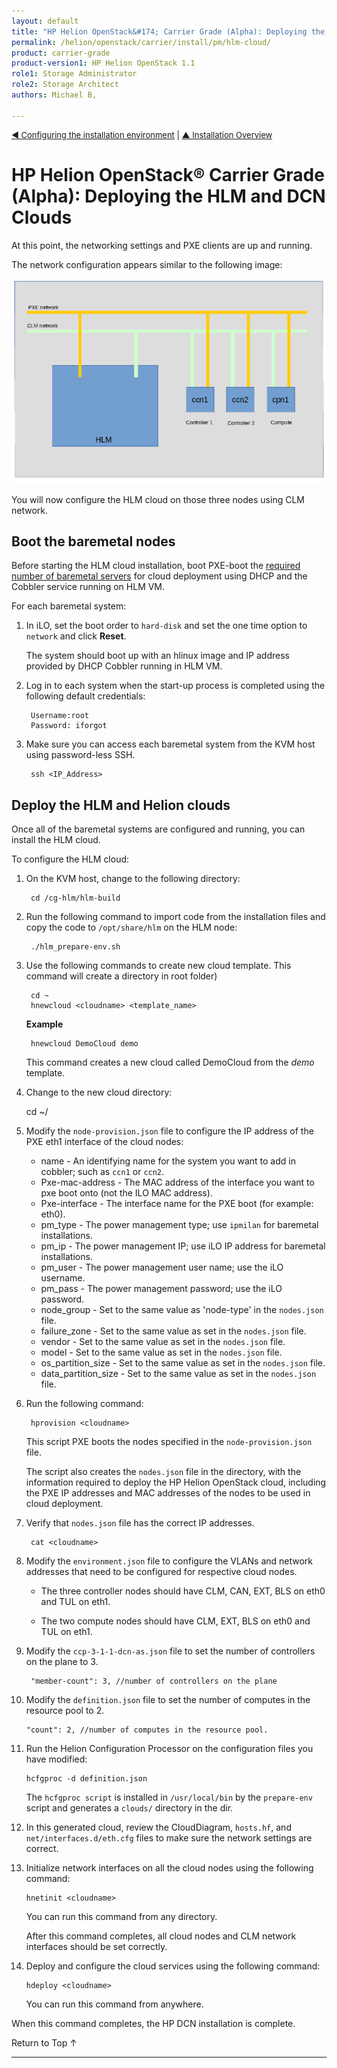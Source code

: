 ```yaml
---
layout: default
title: "HP Helion OpenStack&#174; Carrier Grade (Alpha): Deploying the Cloud"
permalink: /helion/openstack/carrier/install/pm/hlm-cloud/
product: carrier-grade
product-version1: HP Helion OpenStack 1.1
role1: Storage Administrator
role2: Storage Architect
authors: Michael B, 

---
```

<!--UNDER REVISION-->


<script>

function PageRefresh {
onLoad="window.refresh"
}

PageRefresh();	

</script>

<p style="font-size: small;"><a href="/helion/openstack/carrier/install/pb/hlm-vm/">&#9664; Configuring the installation environment</a> | <a href="/helion/openstack/carrier/install/bm/overview/">&#9650; Installation Overview</a>  </p> 

# HP Helion OpenStack&#174; Carrier Grade (Alpha): Deploying the HLM and DCN Clouds 

At this point, the networking settings and PXE clients are up and running. 

The network configuration appears similar to the following image:

<img src="media/CGH-Install-3Node-Network.png" />

You will now configure the HLM cloud on those three nodes using CLM network. 

## Boot the baremetal nodes

Before starting the HLM cloud installation, boot PXE-boot the [required number of baremetal servers](/helion/openstack/carrier/support-matrix/helion/#baremetal) for cloud deployment using DHCP and the Cobbler service running on HLM VM.

For each baremetal system:

1. In iLO, set the boot order to `hard-disk` and set the one time option to `network` and click **Reset**. 

	The system should boot up with an hlinux image and IP address provided by DHCP Cobbler running in HLM VM.

2. Log in to each system when the start-up process is completed using the following default credentials:

		Username:root
		Password: iforgot

3. Make sure you can access each baremetal system from the KVM host using password-less SSH.

		ssh <IP_Address>

## Deploy the HLM and Helion clouds

Once all of the baremetal systems are configured and running, you can install the HLM cloud.

To configure the HLM cloud:

1. On the KVM host, change to the following directory:

		cd /cg-hlm/hlm-build

2. Run the following command to import code from the installation files and copy the code to `/opt/share/hlm` on the HLM node:

		./hlm_prepare-env.sh

3. Use the following commands to create new cloud template. This command will create a directory <cloudname> in root folder)

		cd ~
		hnewcloud <cloudname> <template_name>

	**Example**

		hnewcloud DemoCloud demo

	This command creates a new cloud called DemoCloud from the *demo* template.

4. Change to the new cloud directory:

	cd ~/<cloudname>

5. Modify the `node-provision.json` file to configure the IP address of the PXE eth1 interface of the cloud nodes:

	* name - An identifying name for the system you want to add in cobbler; such as `ccn1` or `ccn2`.
	* Pxe-mac-address - The MAC address of the interface you want to pxe boot onto (not the ILO MAC address).
	* Pxe-interface - The interface name for the PXE boot (for example: eth0).
	* pm_type - The power management type; use `ipmilan` for baremetal installations.
	* pm_ip - The power management IP; use iLO IP address for baremetal installations.
	* pm_user - The power management user name; use the iLO username.
	* pm_pass - The power management password; use the iLO password.
	* node_group - Set to the same value as 'node-type' in the `nodes.json` file.
	* failure_zone - Set to the same value as set in the `nodes.json` file.
	* vendor - Set to the same value as set in the `nodes.json` file.
	* model - Set to the same value as set in the `nodes.json` file.
	* os_partition_size - Set to the same value as set in the `nodes.json` file.
	* data_partition_size - Set to the same value as set in the `nodes.json` file.

6. Run the following command:

		hprovision <cloudname>

	This script PXE boots the nodes specified in the `node-provision.json` file. 

	The script also creates the `nodes.json` file in the <cloudname> directory, with the information required to deploy the HP Helion OpenStack cloud, including the PXE IP addresses and MAC addresses of the nodes to be used in cloud deployment. 

7. Verify that `nodes.json` file has the correct IP addresses.

		cat <cloudname>

8. Modify the `environment.json` file to configure the VLANs and network addresses that need to be configured for respective cloud nodes. 

	* The three controller nodes should have CLM, CAN, EXT, BLS on eth0 and TUL on eth1. 
	
	* The two compute nodes should have CLM, EXT, BLS on eth0 and TUL on eth1.  

9. Modify the `ccp-3-1-1-dcn-as.json` file to set the number of controllers on the plane to 3.

		"member-count": 3, //number of controllers on the plane

10. Modify the `definition.json` file to set the number of computes in the resource pool to 2.

		"count": 2, //number of computes in the resource pool. 

11. Run the Helion Configuration Processor on the configuration files you have modified:

		hcfgproc -d definition.json

	The `hcfgproc script` is installed in `/usr/local/bin` by the `prepare-env` script and generates a `clouds/` directory in the <cloudname> dir.

12. In this generated cloud, review the CloudDiagram, `hosts.hf`, and `net/interfaces.d/eth.cfg` files to make sure the network settings are correct.

13. Initialize network interfaces on all the cloud nodes using the following command:

		hnetinit <cloudname> 

	You can run this command from any directory. 

	After this command completes, all cloud nodes and CLM network interfaces should be set correctly. 

14. Deploy and configure the cloud services using the following command:

		hdeploy <cloudname> 

	You can run this command from anywhere.


When this command completes, the HP DCN installation is complete.


<a href="#top" style="padding:14px 0px 14px 0px; text-decoration: none;"> Return to Top &#8593; </a>

---

